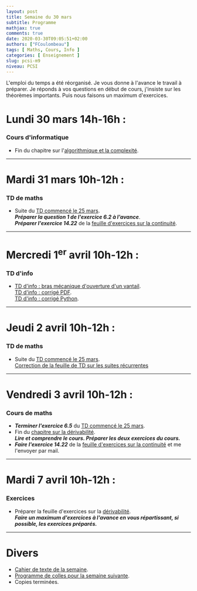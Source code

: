 ```yaml
---
layout: post
title: Semaine du 30 mars
subtitle: Programme
mathjax: true
comments: true
date: 2020-03-30T09:05:51+02:00
authors: ["FCoulombeau"]
tags: [ Maths, Cours, Info ]
categories: [ Enseignement ]
slug: pcsi-m9
niveau: PCSI
---
```


L'emploi du temps a été réorganisé. Je vous donne à l'avance le travail à préparer. Je réponds à vos questions en début de cours, j'insiste sur les théorèmes importants. Puis nous faisons un maximum d'exercices.

# Lundi 30 mars 14h-16h : 
### Cours d'informatique

- Fin du chapitre sur l'[algorithmique et la complexité](https://fcoulombeau.github.io/cours/PCSI-Info-30032020.pdf).

---

# Mardi 31 mars 10h-12h : 
### TD de maths

- Suite du [TD commencé le 25 mars](https://fcoulombeau.github.io/cours/PCSI-TD-25032020.pdf).  
  **_Préparer la question 1 de l'exercice 6.2 à l'avance_**.  
  **_Préparer l'exercice 14.22_** de la [feuille d'exercices sur la continuité](https://fcoulombeau.github.io/cours/PCSI-Exo-25032020.pdf).
  
---

# Mercredi 1<sup>er</sup> avril 10h-12h : 
### TD d'info

- [TD d'info : bras mécanique d'ouverture d'un vantail](https://fcoulombeau.github.io/cours/PCSI-Info-01042020.pdf).  
  [TD d'info : corrigé PDF](https://fcoulombeau.github.io/cours/PCSI-InfoCor-01042020.pdf).  
  [TD d'info : corrigé Python](https://fcoulombeau.github.io/cours/PCSI-InfoCor-01042020.py).

---

# Jeudi 2 avril 10h-12h : 
### TD de maths

- Suite du [TD commencé le 25 mars](https://fcoulombeau.github.io/cours/PCSI-TD-25032020.pdf).  
  [Correction de la feuille de TD sur les suites récurrentes](https://fcoulombeau.github.io/cours/PCSI-TDCor-25032020.pdf)
 
---

# Vendredi 3 avril 10h-12h : 
### Cours de maths

- **_Terminer l'exercice 6.5_** du [TD commencé le 25 mars](https://fcoulombeau.github.io/cours/PCSI-TD-25032020.pdf).
- Fin du [chapitre sur la dérivabilité](https://fcoulombeau.github.io/cours/PCSI-Cours-02042020.pdf).  
  **_Lire et comprendre le cours. Préparer les deux exercices du cours._**   
- **_Faire l'exercice 14.22_** de la [feuille d'exercices sur la continuité](https://fcoulombeau.github.io/cours/PCSI-Exo-25032020.pdf) et me l'envoyer par mail.

---

# Mardi 7 avril 10h-12h :
### Exercices
- Préparer la feuille d'exercices sur la [dérivabilité](https://fcoulombeau.github.io/cours/PCSI-Exo-24032020.pdf).  
  **_Faire un maximum d'exercices à l'avance en vous répartissant, si possible, les exercices préparés._**

---

# Divers

- [Cahier de texte de la semaine](https://fcoulombeau.github.io/cours/CT-30032020.pdf).
- [Programme de colles pour la semaine suivante](https://fcoulombeau.github.io/cours/PC-07042020.pdf).
- Copies terminées.